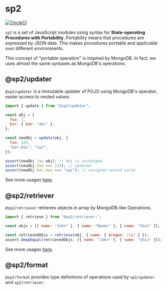 # sp2
[![CircleCI](https://circleci.com/gh/phenyl-js/sp2/tree/master.svg?style=svg)](https://circleci.com/gh/phenyl-js/sp2/tree/master)

`sp2` is a set of JavaScript modules using syntax for **State-operating Procedures with Portability**.
Portability means that procedures are expressed by JSON data. This makes procedures portable and applicable over different environments.

This concept of "portable operation" is inspired by MongoDB. In fact, we uses almost the same syntaxes as MongoDB's operations.

## @sp2/updater

`@sp2/updater` is a immutable updater of POJO using MongoDB's operator, easier access to nested values.

```js
import { update } from "@sp2/updater";

const obj = {
  foo: 1,
  bar: { baz: "abc" },
};

const newObj = update(obj, {
  foo: 123,
  "bar.baz": "xyz",
});

assert(newObj !== obj); // obj is unchanged.
assert(newObj.foo === 123); // updated.
assert(newObj.bar.baz === "xyz"); // assigned nested value
```

See more usages [here]().

## @sp2/retriever

`@sp2/retriever` retrieves objects in array by MongoDB-like Operations.

```js
import { retrieve } from "@sp2/retriever;";

const objs = [{ name: "John" }, { name: "Naomi" }, { name: "Shin" }];

const retrievedObjs = retrieve(obj, { name: { $regex: /n$/ } });
assert.deepEqual(retrievedObjs, [{ name: "John" }, { name: "Shin" }]);
```

See more usages [here]().

## @sp2/format

`@sp2/format` provides type definitions of operations used by `sp2/updater` and `sp2/retriever`.
